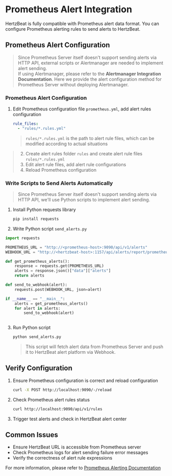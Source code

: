 # Prometheus Alert Integration

HertzBeat is fully compatible with Prometheus alert data format. You can configure Prometheus alerting rules to send alerts to HertzBeat.

## Prometheus Alert Configuration

> Since Prometheus Server itself doesn't support sending alerts via HTTP API, external scripts or Alertmanager are needed to implement alert sending.  
> If using Alertmanager, please refer to the **Alertmanager Integration Documentation**. Here we provide the alert configuration method for Prometheus Server without deploying Alertmanager.

### Prometheus Alert Configuration

1. Edit Prometheus configuration file `prometheus.yml`, add alert rules configuration
    ```yaml
    rule_files:
      - "rules/*.rules.yml"
    ```
    > `rules/*.rules.yml` is the path to alert rule files, which can be modified according to actual situations
> 2. Create alert rules folder `rules` and create alert rule files `rules/*.rules.yml`
> 3. Edit alert rule files, add alert rule configurations
> 4. Reload Prometheus configuration

### Write Scripts to Send Alerts Automatically

> Since Prometheus Server itself doesn't support sending alerts via HTTP API, we'll use Python scripts to implement alert sending.

1. Install Python requests library
    ```bash
    pip install requests
    ```
2. Write Python script `send_alerts.py`
```python
import requests

PROMETHEUS_URL = "http://<prometheus-host>:9090/api/v1/alerts"
WEBHOOK_URL = "http://<hertzbeat-host>:1157/api/alerts/report/prometheus"

def get_prometheus_alerts():
    response = requests.get(PROMETHEUS_URL)
    alerts = response.json()["data"]["alerts"]
    return alerts

def send_to_webhook(alert):
    requests.post(WEBHOOK_URL, json=alert)

if __name__ == "__main__":
    alerts = get_prometheus_alerts()
    for alert in alerts:
        send_to_webhook(alert)
        
```
3. Run Python script
    ```bash
    python send_alerts.py
    ```
    > This script will fetch alert data from Prometheus Server and push it to HertzBeat alert platform via Webhook.

## Verify Configuration

1. Ensure Prometheus configuration is correct and reload configuration
    ```bash
    curl -X POST http://localhost:9090/-/reload
    ```
2. Check Prometheus alert rules status
    ```bash
    curl http://localhost:9090/api/v1/rules
    ```
3. Trigger test alerts and check in HertzBeat alert center

## Common Issues

- Ensure HertzBeat URL is accessible from Prometheus server
- Check Prometheus logs for alert sending failure error messages
- Verify the correctness of alert rule expressions

For more information, please refer to [Prometheus Alerting Documentation](https://prometheus.io/docs/alerting/latest/configuration/)
